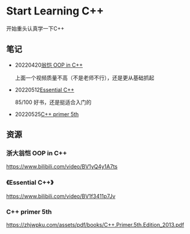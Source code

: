 # Start Learning C++

开始重头认真学一下C++

## 笔记

- 20220420[翁恺 OOP in C++](./01-Notes/00-ZJU_CPP/Object-Oriented-Programming.md)

  上面一个视频质量不高（不是老师不行），还是更从基础抓起

- 20220512[Essential C++](./01-Notes/01-Essential_C++/Essential_C++.md)

   85/100 好书，还是挺适合入门的

- 20220525[C++ primer 5th](./01-Notes/02-CPP_Primer_5th/CPP_Primer_5th.md)



## 资源



### 浙大翁恺 OOP in C++

https://www.bilibili.com/video/BV1yQ4y1A7ts

### 《Essential C++》

https://www.bilibili.com/video/BV1f3411p7Jv

### C++ primer 5th

https://zhjwpku.com/assets/pdf/books/C++.Primer.5th.Edition_2013.pdf
